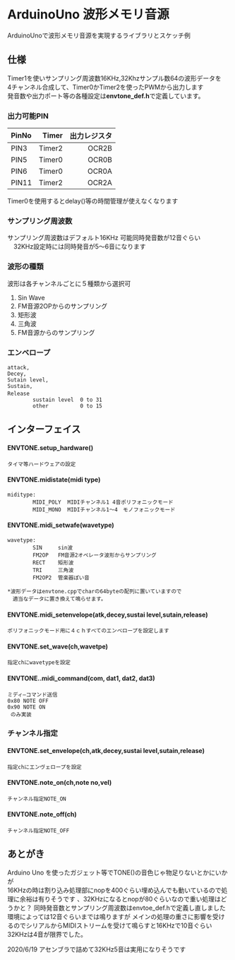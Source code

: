 # ArduinoUno  波形メモリ音源
ArduinoUnoで波形メモリ音源を実現するライブラリとスケッチ例

##  仕様

Timer1を使いサンプリング周波数16KHz,32Khzサンプル数64の波形データを  
4チャンネル合成して、Timer0かTimer2を使ったPWMから出力します  
発音数や出力ポート等の各種設定は**envtone_def.h**で定義しています。

### 出力可能PIN
PinNo | Timer | 出力レジスタ|
:--   |    --:|        --:|
PIN3  |  Timer2|  OCR2B|
PIN5  |Timer0  |OCR0B|
PIN6  |Timer0  |OCR0A |
PIN11 |Timer2  |OCR2A  |
 Timer0を使用するとdelay()等の時間管理が使えなくなります  
### サンプリング周波数
サンプリング周波数はデフォルト16KHz 可能同時発音数が12音ぐらい  
　32KHz設定時には同時発音が5～6音になります 　

### 波形の種類
波形は各チャンネルごとに５種類から選択可
1. Sin Wave
2. FM音源2OPからのサンプリング
3. 矩形波
4. 三角波
5. FM音源からのサンプリング

### エンベロープ
    attack,
    Decey,
    Sutain level,
    Sustain,
    Release　
            sustain level  0 to 31  
            other          0 to 15

## インターフェイス

#### ENVTONE.setup_hardware()
    タイマ等ハードウェアの設定
#### ENVTONE.midistate(midi type) 
    miditype:  
            MIDI_POLY  MIDIチャンネル1 4音ポリフォニックモード
            MIDI_MONO  MIDIチャンネル1～4　モノフォニックモード
#### ENVTONE.midi_setwafe(wavetype)
    wavetype:
            SIN     sin波
            FM2OP   FM音源2オペレータ波形からサンプリング
            RECT    矩形波
            TRI     三角波
            FM2OP2  管楽器ぽい音

    *波形データはenvtone.cppでcharの64byteの配列に置いていますので
    　適当なデータに置き換えて鳴らせます。
#### ENVTONE.midi_setenvelope(atk,decey,sustai level,sutain,release)
    ポリフォニックモード用に４ｃｈすべてのエンベロープを設定します

#### ENVTONE.set_wave(ch,wavetpe)
    指定chにwavetypeを設定

#### ENVTONE..midi_command(com, dat1, dat2, dat3)
    ミディ―コマンド送信
    0x80 NOTE OFF
    0x90 NOTE ON
     のみ実装

### チャンネル指定

#### ENVTONE.set_envelope(ch,atk,decey,sustai level,sutain,release)
    指定chにエンヴェロープを設定
#### ENVTONE.note_on(ch,note no,vel)
    チャンネル指定NOTE_ON
#### ENVTONE.note_off(ch)
    チャンネル指定NOTE_OFF

## あとがき
Arduino Uno を使ったガジェット等でTONE()の音色じゃ物足りないとかにいかが  
16KHzの時は割り込み処理部にnopを400ぐらい埋め込んでも動いているので処理に余裕は有りそうです 、32KHzになるとnopが80ぐらいなので重い処理はどうかと？ 
同時発音数とサンプリング周波数はenvtoe_def.hで定義し直しました  
環境によっては12音ぐらいまでは鳴りますが
メインの処理の重さに影響を受けるのでシリアルからMIDIストリームを受けて鳴らすと16KHzで10音ぐらい32KHzは4音が限界でした。  

2020/6/19 
アセンブラで詰めて32KHz5音は実用になりそうです



    
    

